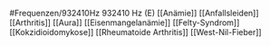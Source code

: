 #Frequenzen/932410Hz
932410 Hz (E)
[[Anämie]]
[[Anfallsleiden]]
[[Arthritis]]
[[Aura]]
[[Eisenmangelanämie]]
[[Felty-Syndrom]]
[[Kokzidioidomykose]]
[[Rheumatoide Arthritis]]
[[West-Nil-Fieber]]